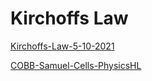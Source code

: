 # Kirchoffs Law

[Kirchoffs-Law-5-10-2021](Kirchoffs-Law-5-10-2021)

[COBB-Samuel-Cells-PhysicsHL](COBB-Samuel-Cells-PhysicsHL)

